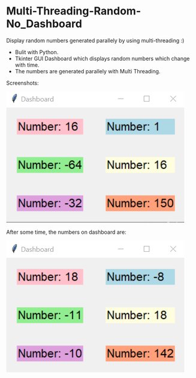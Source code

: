# Multi-Threading-Random-No_Dashboard
Display random numbers generated parallely by using multi-threading :)

* Bulit with Python.
* Tkinter GUI Dashboard which displays random numbers which change with time.
* The numbers are generated parallely with Multi Threading.

Screenshots:

![dashboard image](./images/dashboardPic.png)

After some time, the numbers on dashboard are:

![dashboard image 2](./images/dashboardPic2.png)


